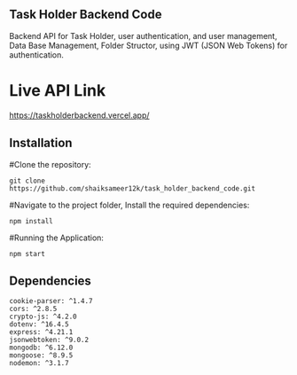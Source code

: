 ## Task Holder Backend Code
Backend API for Task Holder, user authentication, and user management, Data Base Management, Folder Structor, using JWT (JSON Web Tokens) for authentication.

# Live API Link
  https://taskholderbackend.vercel.app/
  
## Installation
 #Clone the repository:

    git clone https://github.com/shaiksameer12k/task_holder_backend_code.git 

 #Navigate to the project folder, Install the required dependencies:

    npm install   

 #Running the Application:
    
    npm start

## Dependencies
    cookie-parser: ^1.4.7
    cors: ^2.8.5
    crypto-js: ^4.2.0
    dotenv: ^16.4.5
    express: ^4.21.1
    jsonwebtoken: ^9.0.2
    mongodb: ^6.12.0
    mongoose: ^8.9.5
    nodemon: ^3.1.7


